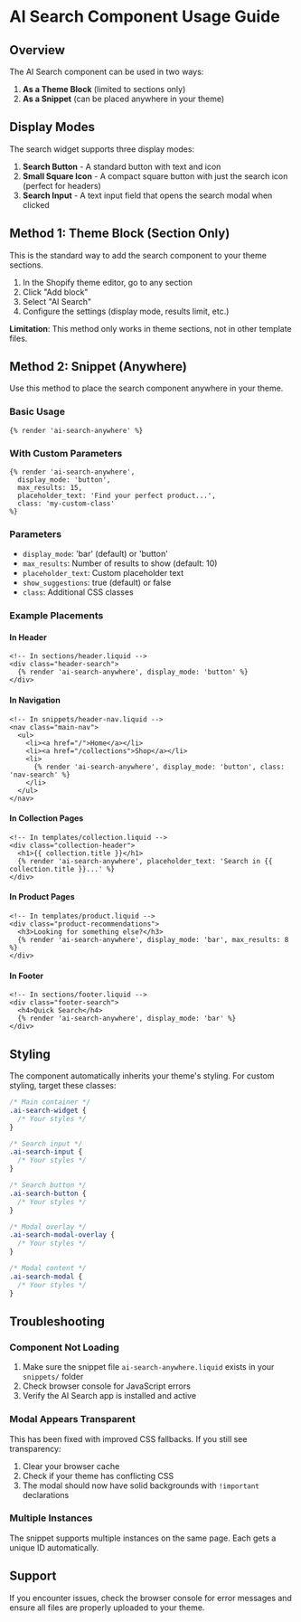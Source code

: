 # AI Search Component Usage Guide

## Overview
The AI Search component can be used in two ways:

1. **As a Theme Block** (limited to sections only)
2. **As a Snippet** (can be placed anywhere in your theme)

## Display Modes
The search widget supports three display modes:

1. **Search Button** - A standard button with text and icon
2. **Small Square Icon** - A compact square button with just the search icon (perfect for headers)
3. **Search Input** - A text input field that opens the search modal when clicked

## Method 1: Theme Block (Section Only)
This is the standard way to add the search component to your theme sections.

1. In the Shopify theme editor, go to any section
2. Click "Add block" 
3. Select "AI Search"
4. Configure the settings (display mode, results limit, etc.)

**Limitation**: This method only works in theme sections, not in other template files.

## Method 2: Snippet (Anywhere)
Use this method to place the search component anywhere in your theme.

### Basic Usage
```liquid
{% render 'ai-search-anywhere' %}
```

### With Custom Parameters
```liquid
{% render 'ai-search-anywhere', 
  display_mode: 'button', 
  max_results: 15,
  placeholder_text: 'Find your perfect product...',
  class: 'my-custom-class'
%}
```

### Parameters
- `display_mode`: 'bar' (default) or 'button'
- `max_results`: Number of results to show (default: 10)
- `placeholder_text`: Custom placeholder text
- `show_suggestions`: true (default) or false
- `class`: Additional CSS classes

### Example Placements

#### In Header
```liquid
<!-- In sections/header.liquid -->
<div class="header-search">
  {% render 'ai-search-anywhere', display_mode: 'button' %}
</div>
```

#### In Navigation
```liquid
<!-- In snippets/header-nav.liquid -->
<nav class="main-nav">
  <ul>
    <li><a href="/">Home</a></li>
    <li><a href="/collections">Shop</a></li>
    <li>
      {% render 'ai-search-anywhere', display_mode: 'button', class: 'nav-search' %}
    </li>
  </ul>
</nav>
```

#### In Collection Pages
```liquid
<!-- In templates/collection.liquid -->
<div class="collection-header">
  <h1>{{ collection.title }}</h1>
  {% render 'ai-search-anywhere', placeholder_text: 'Search in {{ collection.title }}...' %}
</div>
```

#### In Product Pages
```liquid
<!-- In templates/product.liquid -->
<div class="product-recommendations">
  <h3>Looking for something else?</h3>
  {% render 'ai-search-anywhere', display_mode: 'bar', max_results: 8 %}
</div>
```

#### In Footer
```liquid
<!-- In sections/footer.liquid -->
<div class="footer-search">
  <h4>Quick Search</h4>
  {% render 'ai-search-anywhere', display_mode: 'bar' %}
</div>
```

## Styling
The component automatically inherits your theme's styling. For custom styling, target these classes:

```css
/* Main container */
.ai-search-widget {
  /* Your styles */
}

/* Search input */
.ai-search-input {
  /* Your styles */
}

/* Search button */
.ai-search-button {
  /* Your styles */
}

/* Modal overlay */
.ai-search-modal-overlay {
  /* Your styles */
}

/* Modal content */
.ai-search-modal {
  /* Your styles */
}
```

## Troubleshooting

### Component Not Loading
1. Make sure the snippet file `ai-search-anywhere.liquid` exists in your `snippets/` folder
2. Check browser console for JavaScript errors
3. Verify the AI Search app is installed and active

### Modal Appears Transparent
This has been fixed with improved CSS fallbacks. If you still see transparency:
1. Clear your browser cache
2. Check if your theme has conflicting CSS
3. The modal should now have solid backgrounds with `!important` declarations

### Multiple Instances
The snippet supports multiple instances on the same page. Each gets a unique ID automatically.

## Support
If you encounter issues, check the browser console for error messages and ensure all files are properly uploaded to your theme. 